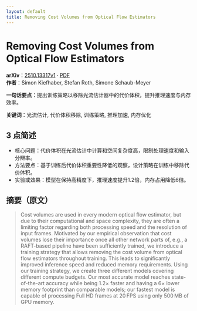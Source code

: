 ```yaml
---
layout: default
title: Removing Cost Volumes from Optical Flow Estimators
---
```


# Removing Cost Volumes from Optical Flow Estimators
**arXiv**：[2510.13317v1](https://arxiv.org/abs/2510.13317) · [PDF](https://arxiv.org/pdf/2510.13317.pdf)  
**作者**：Simon Kiefhaber, Stefan Roth, Simone Schaub-Meyer  

**一句话要点**：提出训练策略以移除光流估计器中的代价体积，提升推理速度与内存效率。

**关键词**：光流估计, 代价体积移除, 训练策略, 推理加速, 内存优化

## 3 点简述
- 核心问题：代价体积在光流估计中计算和空间复杂度高，限制处理速度和输入分辨率。
- 方法要点：基于训练后代价体积重要性降低的观察，设计策略在训练中移除代价体积。
- 实验或效果：模型在保持高精度下，推理速度提升1.2倍，内存占用降低6倍。

## 摘要（原文）

> Cost volumes are used in every modern optical flow estimator, but due to
> their computational and space complexity, they are often a limiting factor
> regarding both processing speed and the resolution of input frames. Motivated
> by our empirical observation that cost volumes lose their importance once all
> other network parts of, e.g., a RAFT-based pipeline have been sufficiently
> trained, we introduce a training strategy that allows removing the cost volume
> from optical flow estimators throughout training. This leads to significantly
> improved inference speed and reduced memory requirements. Using our training
> strategy, we create three different models covering different compute budgets.
> Our most accurate model reaches state-of-the-art accuracy while being
> $1.2\times$ faster and having a $6\times$ lower memory footprint than
> comparable models; our fastest model is capable of processing Full HD frames at
> $20\,\mathrm{FPS}$ using only $500\,\mathrm{MB}$ of GPU memory.

